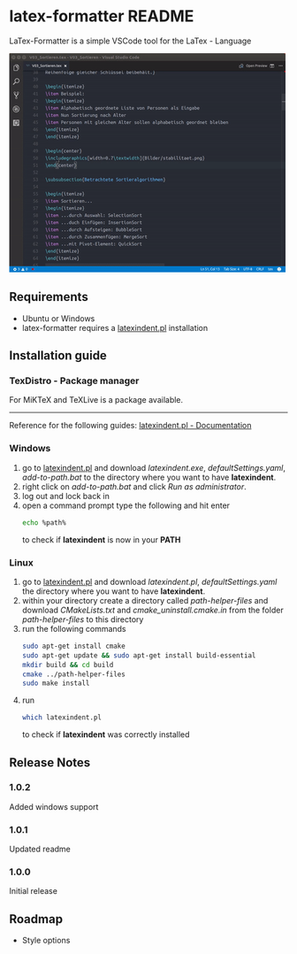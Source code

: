 
# latex-formatter README

LaTex-Formatter is a simple VSCode tool for the LaTex - Language

![Example](img/format_example.gif)

## Requirements

- Ubuntu or Windows
- latex-formatter requires a [latexindent.pl](https://github.com/cmhughes/latexindent.pl) installation

## Installation guide

### TexDistro - Package manager

For MiKTeX and TeXLive is a package available.

*****

Reference for the following guides: [latexindent.pl - Documentation](https://github.com/cmhughes/latexindent.pl/tree/master/documentation)
### Windows
1. go to [latexindent.pl](https://github.com/cmhughes/latexindent.pl) and download *latexindent.exe*, *defaultSettings.yaml*, *add-to-path.bat* to the directory where you want to have **latexindent**.
2. right click on *add-to-path.bat* and click *Run as administrator*.
3. log out and lock back in
4. open a command prompt type the following and hit enter
    ```bash
    echo %path%
    ``` 
    to check if **latexindent** is now in your **PATH**

### Linux
1. go to [latexindent.pl](https://github.com/cmhughes/latexindent.pl) and download *latexindent.pl*, *defaultSettings.yaml* the directory where you want to have **latexindent**.
2. within your directory create a directory called *path-helper-files* and download *CMakeLists.txt* and *cmake_uninstall.cmake.in* from the folder *path-helper-files* to this directory
3. run the following commands
    ```bash
    sudo apt-get install cmake
    sudo apt-get update && sudo apt-get install build-essential
    mkdir build && cd build
    cmake ../path-helper-files
    sudo make install
    ```
4. run
    ```bash
    which latexindent.pl
    ```
    to check if **latexindent** was correctly installed

## Release Notes

### 1.0.2

Added windows support

### 1.0.1

Updated readme

### 1.0.0

Initial release

## Roadmap

- Style options

